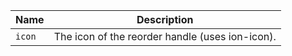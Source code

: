 
| Name | Description |
| --- | --- |
| `icon` | The icon of the reorder handle (uses ion-icon). |

